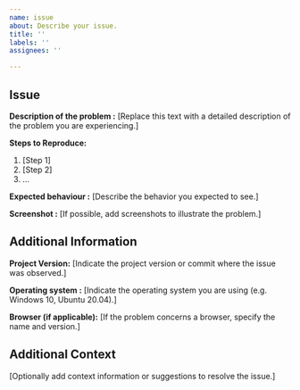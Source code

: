 ```yaml
---
name: issue
about: Describe your issue.
title: ''
labels: ''
assignees: ''

---
```


## Issue

**Description of the problem :**
[Replace this text with a detailed description of the problem you are experiencing.]

**Steps to Reproduce:**
1. [Step 1]
2. [Step 2]
3. ...

**Expected behaviour :**
[Describe the behavior you expected to see.]

**Screenshot :**
[If possible, add screenshots to illustrate the problem.]

## Additional Information

**Project Version:**
[Indicate the project version or commit where the issue was observed.]

**Operating system :**
[Indicate the operating system you are using (e.g. Windows 10, Ubuntu 20.04).]

**Browser (if applicable):**
[If the problem concerns a browser, specify the name and version.]

## Additional Context

[Optionally add context information or suggestions to resolve the issue.]
